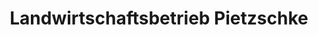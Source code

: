 ---
title: "Landwirtschaftsbetrieb Pietzschke"
url: /schoenbach/landwirtschaftsbetrieb-pietzschke/
shop: Hofladen
---